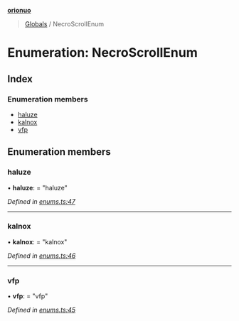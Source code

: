 **[orionuo](../README.md)**

> [Globals](../globals.md) / NecroScrollEnum

# Enumeration: NecroScrollEnum

## Index

### Enumeration members

* [haluze](necroscrollenum.md#haluze)
* [kalnox](necroscrollenum.md#kalnox)
* [vfp](necroscrollenum.md#vfp)

## Enumeration members

### haluze

•  **haluze**:  = "haluze"

*Defined in [enums.ts:47](https://github.com/msviha/orionuo/blob/597f2ef/src/enums.ts#L47)*

___

### kalnox

•  **kalnox**:  = "kalnox"

*Defined in [enums.ts:46](https://github.com/msviha/orionuo/blob/597f2ef/src/enums.ts#L46)*

___

### vfp

•  **vfp**:  = "vfp"

*Defined in [enums.ts:45](https://github.com/msviha/orionuo/blob/597f2ef/src/enums.ts#L45)*
